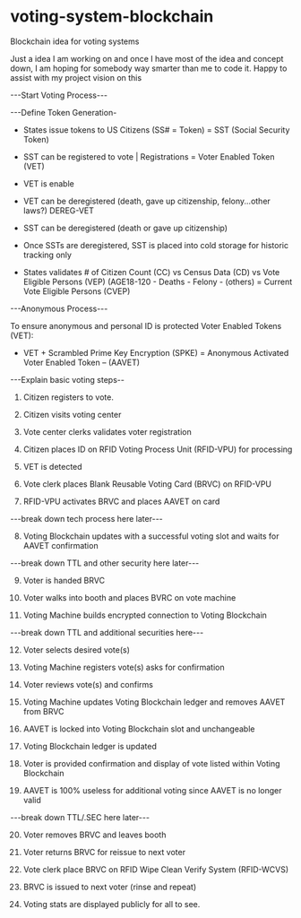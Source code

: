 # voting-system-blockchain
Blockchain idea for voting systems


Just a idea I am working on and once I have most of the idea and concept down, I am hoping for somebody way smarter than me to code it. Happy to assist with my project vision on this

---Start Voting Process---

---Define Token Generation-

- States issue tokens to US Citizens (SS# = Token) = SST (Social Security Token)

- SST can be registered to vote | Registrations = Voter Enabled Token (VET)

- VET is enable

- VET can be deregistered (death, gave up citizenship, felony...other laws?) DEREG-VET

- SST can be deregistered (death or gave up citizenship)

- Once SSTs are deregistered, SST is placed into cold storage for historic tracking only

- States validates # of Citizen Count (CC) vs Census Data (CD) vs Vote Eligible Persons (VEP) (AGE18-120 - Deaths - Felony - (others) = Current Vote Eligible Persons (CVEP)

---Anonymous Process---

To ensure anonymous and personal ID is protected Voter Enabled Tokens (VET):

- VET + Scrambled Prime Key Encryption (SPKE) = Anonymous Activated Voter Enabled Token – (AAVET)

---Explain basic voting steps--

1. Citizen registers to vote.

2. Citizen visits voting center

3. Vote center clerks validates voter registration 

4. Citizen places ID on RFID Voting Process Unit (RFID-VPU) for processing

5. VET is detected

6. Vote clerk places Blank Reusable Voting Card (BRVC) on RFID-VPU

7. RFID-VPU activates BRVC and places AAVET on card

---break down tech process here later---

8. Voting Blockchain updates with a successful voting slot and waits for AAVET confirmation 

---break down TTL and other security here later---

9. Voter is handed BRVC

10. Voter walks into booth and places BVRC on vote machine

11. Voting Machine builds encrypted connection to Voting Blockchain

---break down TTL and additional securities here---

12. Voter selects desired vote(s)

13. Voting Machine registers vote(s) asks for confirmation 

14. Voter reviews vote(s) and confirms 

15. Voting Machine updates Voting Blockchain ledger and removes AAVET from BRVC

16. AAVET is locked into Voting Blockchain slot and unchangeable

17. Voting Blockchain ledger is updated

18. Voter is provided confirmation and display of vote listed within Voting Blockchain

19. AAVET is 100% useless for additional voting since AAVET is no longer valid

---break down TTL/.SEC here later---

20. Voter removes BRVC and leaves booth

21. Voter returns BRVC for reissue to next voter

22. Vote clerk place BRVC on RFID Wipe Clean Verify System (RFID-WCVS)

23. BRVC is issued to next voter (rinse and repeat)

24. Voting stats are displayed publicly for all to see.

